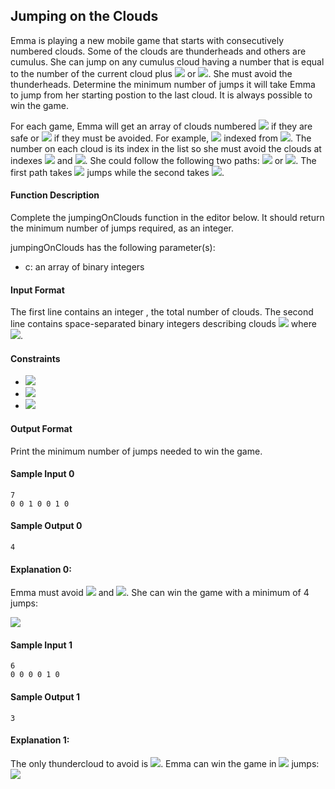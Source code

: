 ## Jumping on the Clouds

Emma is playing a new mobile game that starts with consecutively numbered clouds. Some of the clouds are thunderheads and others are cumulus. She can jump on any cumulus cloud having a number that is equal to the number of the current cloud plus <img src="https://latex.codecogs.com/svg.latex?\Large&space;1"> or <img src="https://latex.codecogs.com/svg.latex?\Large&space;2">. She must avoid the thunderheads. Determine the minimum number of jumps it will take Emma to jump from her starting postion to the last cloud. It is always possible to win the game.

For each game, Emma will get an array of clouds numbered <img src="https://latex.codecogs.com/svg.latex?\Large&space;0"> if they are safe or <img src="https://latex.codecogs.com/svg.latex?\Large&space;1"> if they must be avoided. For example, <img src="https://latex.codecogs.com/svg.latex?\Large&space;c=[0,1,0,0,0,1,0]"> indexed from <img src="https://latex.codecogs.com/svg.latex?\Large&space;0...6">. The number on each cloud is its index in the list so she must avoid the clouds at indexes <img src="https://latex.codecogs.com/svg.latex?\Large&space;1"> and <img src="https://latex.codecogs.com/svg.latex?\Large&space;5">. She could follow the following two paths: <img src="https://latex.codecogs.com/svg.latex?\Large&space;0\rightarrow{2}\rightarrow{4}\rightarrow{6}"> or <img src="https://latex.codecogs.com/svg.latex?\Large&space;0\rightarrow{2}\rightarrow{3}\rightarrow{4}\rightarrow{6}">. The first path takes <img src="https://latex.codecogs.com/svg.latex?\Large&space;3"> jumps while the second takes <img src="https://latex.codecogs.com/svg.latex?\Large&space;4">.

#### Function Description

Complete the jumpingOnClouds function in the editor below. It should return the minimum number of jumps required, as an integer.

jumpingOnClouds has the following parameter(s):

- c: an array of binary integers

#### Input Format

The first line contains an integer
, the total number of clouds. The second line contains space-separated binary integers describing clouds <img src="https://latex.codecogs.com/svg.latex?\Large&space;c[i]"> where <img src="https://latex.codecogs.com/svg.latex?\Large&space;0\le{i}<n">.

#### Constraints
- <img src="https://latex.codecogs.com/svg.latex?\Large&space;2\le{n}\le{100}">
- <img src="https://latex.codecogs.com/svg.latex?\Large&space;c[i]\in\{\0,1\}">
- <img src="https://latex.codecogs.com/svg.latex?\Large&space;c[0]=c[n-1]=0">
#### Output Format

Print the minimum number of jumps needed to win the game.

#### Sample Input 0
````
7
0 0 1 0 0 1 0
````
#### Sample Output 0
````
4
````
#### Explanation 0:
Emma must avoid <img src="https://latex.codecogs.com/svg.latex?\Large&space;c[2]"> and <img src="https://latex.codecogs.com/svg.latex?\Large&space;c[5]">. She can win the game with a minimum of 4 jumps:

![](https://github.com/andy489/Data_Structures_and_Algorithms_CPP/blob/master/assets/Jumping%20on%20the%20Clouds%2001.png)

#### Sample Input 1
````
6
0 0 0 0 1 0
````
#### Sample Output 1
````
3
````
#### Explanation 1:
The only thundercloud to avoid is <img src="https://latex.codecogs.com/svg.latex?\Large&space;c[4]">. Emma can win the game in <img src="https://latex.codecogs.com/svg.latex?\Large&space;3"> jumps:
![](https://github.com/andy489/Data_Structures_and_Algorithms_CPP/blob/master/assets/Jumping%20on%20the%20Clouds%2002.png)
